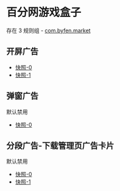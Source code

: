 # 百分网游戏盒子

存在 3 规则组 - [com.byfen.market](/src/apps/com.byfen.market.ts)

## 开屏广告

- [快照-0](https://i.gkd.li/i/13298944)
- [快照-1](https://i.gkd.li/i/13800021)

## 弹窗广告

默认禁用

- [快照-0](https://i.gkd.li/i/13801613)

## 分段广告-下载管理页广告卡片

默认禁用

- [快照-0](https://i.gkd.li/i/13771711)
- [快照-1](https://i.gkd.li/i/13771773)
